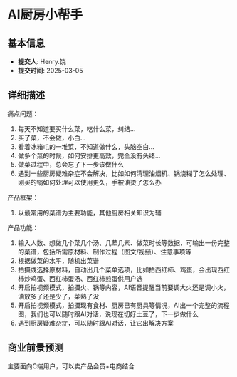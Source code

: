 # AI厨房小帮手

## 基本信息
- **提交人**: Henry.饶
- **提交时间**: 2025-03-05

## 详细描述
痛点问题：
1. 每天不知道要买什么菜，吃什么菜，纠结…
2. 买了菜，不会做，小白…
3. 看着冰箱屯的一堆菜，不知道做什么，头脑空白…
4. 做多个菜的时候，如何安排更高效，完全没有头绪…
5. 做菜过程中，总会忘了下一步该做什么                                                                                                                                                                                                                                                                                                                                                      
6. 遇到一些厨房疑难杂症不会解决，比如如何清理油烟机、锅烧糊了怎么处理、刚买的锅如何处理可以使用更久，手被油烫了怎么办

产品框架：
1. 以最常用的菜谱为主要功能，其他厨房相关知识为辅

产品功能：
1. 输入人数、想做几个菜几个汤、几荤几素、做菜时长等数据，可输出一份完整的菜谱，包括所需原材料、制作过程（图文/视频）、注意事项等
2. 根据做菜的水平，随机出菜谱
3. 拍摄或选择原材料，自动出几个菜单选项，比如拍西红柿、鸡蛋，会出现西红柿炒鸡蛋、西红柿蛋汤、西红柿煎蛋供用户选
4. 开启拍视频模式，拍摄火、锅等内容，AI语音提醒当前要调大火还是调小火，油放多了还是少了，菜熟了没
5. 开启拍视频模式，拍摄现有食材、厨房已有厨具等情况，AI出一个完整的流程图，我们也可以随时跟AI对话，说现在切好土豆了，下一步做什么
6. 遇到厨房疑难杂症，可以随时跟AI对话，让它出解决方案

## 商业前景预测
主要面向C端用户，可以卖产品会员+电商结合

